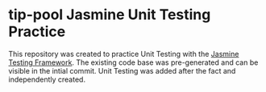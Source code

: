 # tip-pool Jasmine Unit Testing Practice

This repository was created to practice Unit Testing with the [Jasmine Testing Framework](https://jasmine.github.io/). The existing code base was pre-generated and can be visible in the intial commit. Unit Testing was added after the fact and independently created. 


